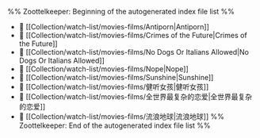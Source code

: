 %% Zoottelkeeper: Beginning of the autogenerated index file list  %%
- 📄 [[Collection/watch-list/movies-films/Antiporn|Antiporn]]
- 📄 [[Collection/watch-list/movies-films/Crimes of the Future|Crimes of the Future]]
- 📄 [[Collection/watch-list/movies-films/No Dogs Or Italians Allowed|No Dogs Or Italians Allowed]]
- 📄 [[Collection/watch-list/movies-films/Nope|Nope]]
- 📄 [[Collection/watch-list/movies-films/Sunshine|Sunshine]]
- 📄 [[Collection/watch-list/movies-films/健听女孩|健听女孩]]
- 📄 [[Collection/watch-list/movies-films/全世界最复杂的恋爱|全世界最复杂的恋爱]]
- 📄 [[Collection/watch-list/movies-films/流浪地球|流浪地球]]
%% Zoottelkeeper: End of the autogenerated index file list  %%
